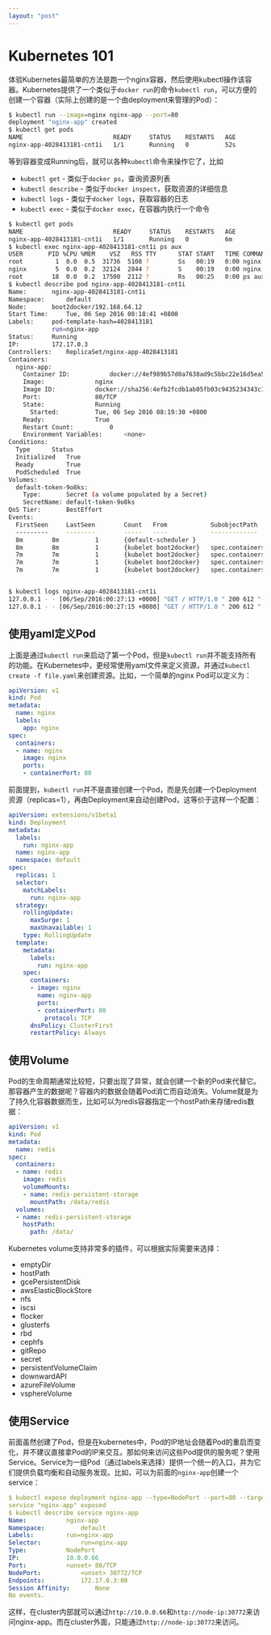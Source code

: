 ```yaml
---
layout: "post"
---
```


# Kubernetes 101

体验Kubernetes最简单的方法是跑一个nginx容器，然后使用kubectl操作该容器。Kubernetes提供了一个类似于`docker run`的命令`kubectl run`，可以方便的创建一个容器（实际上创建的是一个由deployment来管理的Pod）：

```sh
$ kubectl run --image=nginx nginx-app --port=80               
deployment "nginx-app" created                                         
$ kubectl get pods
NAME                         READY     STATUS    RESTARTS   AGE
nginx-app-4028413181-cnt1i   1/1       Running   0          52s
```

等到容器变成Running后，就可以各种`kubectl`命令来操作它了，比如

- `kubectl get` - 类似于`docker ps`，查询资源列表
- `kubectl describe` - 类似于`docker inspect`，获取资源的详细信息
- `kubectl logs` - 类似于`docker logs`，获取容器的日志
- `kubectl exec` - 类似于`docker exec`，在容器内执行一个命令
                  
```sh
$ kubectl get pods
NAME                         READY     STATUS    RESTARTS   AGE
nginx-app-4028413181-cnt1i   1/1       Running   0          6m
$ kubectl exec nginx-app-4028413181-cnt1i ps aux
USER       PID %CPU %MEM    VSZ   RSS TTY      STAT START   TIME COMMAND
root         1  0.0  0.5  31736  5108 ?        Ss   00:19   0:00 nginx: master process nginx -g daemon off;
nginx        5  0.0  0.2  32124  2844 ?        S    00:19   0:00 nginx: worker process
root        18  0.0  0.2  17500  2112 ?        Rs   00:25   0:00 ps aux
$ kubectl describe pod nginx-app-4028413181-cnt1i
Name:  		nginx-app-4028413181-cnt1i
Namespace:     	default
Node:  		boot2docker/192.168.64.12
Start Time:    	Tue, 06 Sep 2016 08:18:41 +0800
Labels:		pod-template-hash=4028413181
       		run=nginx-app
Status:		Running
IP:    		172.17.0.3
Controllers:   	ReplicaSet/nginx-app-4028413181
Containers:
  nginx-app:
    Container ID:      		docker://4ef989b57d0a7638ad9c5bbc22e16d5ea5b459281c77074fc982eba50973107f
    Image:     			nginx
    Image ID:  			docker://sha256:4efb2fcdb1ab05fb03c9435234343c1cc65289eeb016be86193e88d3a5d84f6b
    Port:      			80/TCP
    State:     			Running
      Started: 			Tue, 06 Sep 2016 08:19:30 +0800
    Ready:     			True
    Restart Count:     		0
    Environment Variables:     	<none>
Conditions:
  Type 		Status
  Initialized  	True
  Ready        	True
  PodScheduled 	True
Volumes:
  default-token-9o8ks:
    Type:      	Secret (a volume populated by a Secret)
    SecretName:	default-token-9o8ks
QoS Tier:      	BestEffort
Events:
  FirstSeen    	LastSeen       	Count  	From   			SubobjectPath  			Type   		Reason 		Message
  ---------    	--------       	-----  	----   			-------------  			--------       	------ 		-------
  8m   		8m     		1      	{default-scheduler }   					Normal 		Scheduled      	Successfully assigned nginx-app-4028413181-cnt1i to boot2docker
  8m   		8m     		1      	{kubelet boot2docker}  	spec.containers{nginx-app}     	Normal 		Pulling		pulling image "nginx"
  7m   		7m     		1      	{kubelet boot2docker}  	spec.containers{nginx-app}     	Normal 		Pulled 		Successfully pulled image "nginx"
  7m   		7m     		1      	{kubelet boot2docker}  	spec.containers{nginx-app}     	Normal 		Created		Created container with docker id 4ef989b57d0a
  7m   		7m     		1      	{kubelet boot2docker}  	spec.containers{nginx-app}     	Normal 		Started		Started container with docker id 4ef989b57d0a


$ kubectl logs nginx-app-4028413181-cnt1i
127.0.0.1 - - [06/Sep/2016:00:27:13 +0000] "GET / HTTP/1.0 " 200 612 "-" "-" "-"
127.0.0.1 - - [06/Sep/2016:00:27:15 +0000] "GET / HTTP/1.0 " 200 612 "-" "-" "-"
```

## 使用yaml定义Pod

上面是通过`kubectl run`来启动了第一个Pod，但是`kubectl run`并不能支持所有的功能。在Kubernetes中，更经常使用yaml文件来定义资源，并通过`kubectl create -f file.yaml`来创建资源。比如，一个简单的nginx Pod可以定义为：

```yaml
apiVersion: v1
kind: Pod
metadata:
  name: nginx
  labels:
    app: nginx
spec:
  containers:
  - name: nginx
    image: nginx
    ports:
    - containerPort: 80
```

前面提到，`kubectl run`并不是直接创建一个Pod，而是先创建一个Deployment资源（replicas=1），再由Deployment来自动创建Pod，这等价于这样一个配置：

```yaml
apiVersion: extensions/v1beta1
kind: Deployment
metadata:
  labels:
    run: nginx-app
  name: nginx-app
  namespace: default
spec:
  replicas: 1
  selector:
    matchLabels:
      run: nginx-app
  strategy:
    rollingUpdate:
      maxSurge: 1
      maxUnavailable: 1
    type: RollingUpdate
  template:
    metadata:
      labels:
        run: nginx-app
    spec:
      containers:
      - image: nginx
        name: nginx-app
        ports:
        - containerPort: 80
          protocol: TCP
      dnsPolicy: ClusterFirst
      restartPolicy: Always
```

## 使用Volume

Pod的生命周期通常比较短，只要出现了异常，就会创建一个新的Pod来代替它。那容器产生的数据呢？容器内的数据会随着Pod消亡而自动消失。Volume就是为了持久化容器数据而生，比如可以为redis容器指定一个hostPath来存储redis数据：

```yaml
apiVersion: v1
kind: Pod
metadata:
  name: redis
spec:
  containers:
  - name: redis
    image: redis
    volumeMounts:
    - name: redis-persistent-storage
      mountPath: /data/redis
  volumes:
  - name: redis-persistent-storage
    hostPath:
      path: /data/
```

Kubernetes volume支持非常多的插件，可以根据实际需要来选择：

* emptyDir
* hostPath
* gcePersistentDisk
* awsElasticBlockStore
* nfs
* iscsi
* flocker
* glusterfs
* rbd
* cephfs
* gitRepo
* secret
* persistentVolumeClaim
* downwardAPI
* azureFileVolume
* vsphereVolume

## 使用Service

前面虽然创建了Pod，但是在kubernetes中，Pod的IP地址会随着Pod的重启而变化，并不建议直接拿Pod的IP来交互。那如何来访问这些Pod提供的服务呢？使用Service。Service为一组Pod（通过labels来选择）提供一个统一的入口，并为它们提供负载均衡和自动服务发现。比如，可以为前面的`nginx-app`创建一个service：

```yaml
$ kubectl expose deployment nginx-app --type=NodePort --port=80 --target-port=80
service "nginx-app" exposed
$ kubectl describe service nginx-app
Name:  			nginx-app
Namespace:     		default
Labels:			run=nginx-app
Selector:      		run=nginx-app
Type:  			NodePort
IP:    			10.0.0.66
Port:  			<unset>	80/TCP
NodePort:      		<unset>	30772/TCP
Endpoints:     		172.17.0.3:80
Session Affinity:      	None
No events.
```

这样，在cluster内部就可以通过`http://10.0.0.66`和`http://node-ip:30772`来访问nginx-app。而在cluster外面，只能通过`http://node-ip:30772`来访问。


